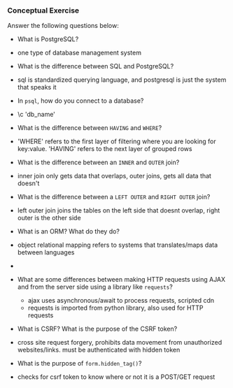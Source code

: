 ### Conceptual Exercise

Answer the following questions below:

- What is PostgreSQL?
- one type of database management system

- What is the difference between SQL and PostgreSQL?
- sql is standardized querying language, and postgresql is just the system that speaks it

- In `psql`, how do you connect to a database?
- \c 'db_name'

- What is the difference between `HAVING` and `WHERE`?
- 'WHERE' refers to the first layer of filtering where you are looking for key:value. 'HAVING' refers to the next layer of grouped rows

- What is the difference between an `INNER` and `OUTER` join?
- inner join only gets data that overlaps, outer joins, gets all data that doesn't

- What is the difference between a `LEFT OUTER` and `RIGHT OUTER` join?
- left outer join joins the tables on the left side that doesnt overlap, right outer is the other side

- What is an ORM? What do they do?
- object relational mapping refers to systems that translates/maps data between languages
- 
- What are some differences between making HTTP requests using AJAX 
  and from the server side using a library like `requests`?
  - ajax uses asynchronous/await to process requests, scripted cdn
  - requests is imported from python library, also used for HTTP requests

- What is CSRF? What is the purpose of the CSRF token?
- cross site request forgery, prohibits data movement from unauthorized websites/links. must be authenticated with hidden token

- What is the purpose of `form.hidden_tag()`?
- checks for csrf token to know where or not it is a POST/GET request
